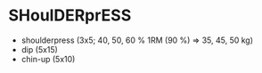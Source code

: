 # SHoulDERprESS
* shoulderpress (3x5; 40, 50, 60 % 1RM (90 %) => 35, 45, 50 kg)
* dip (5x15)
* chin-up (5x10)
